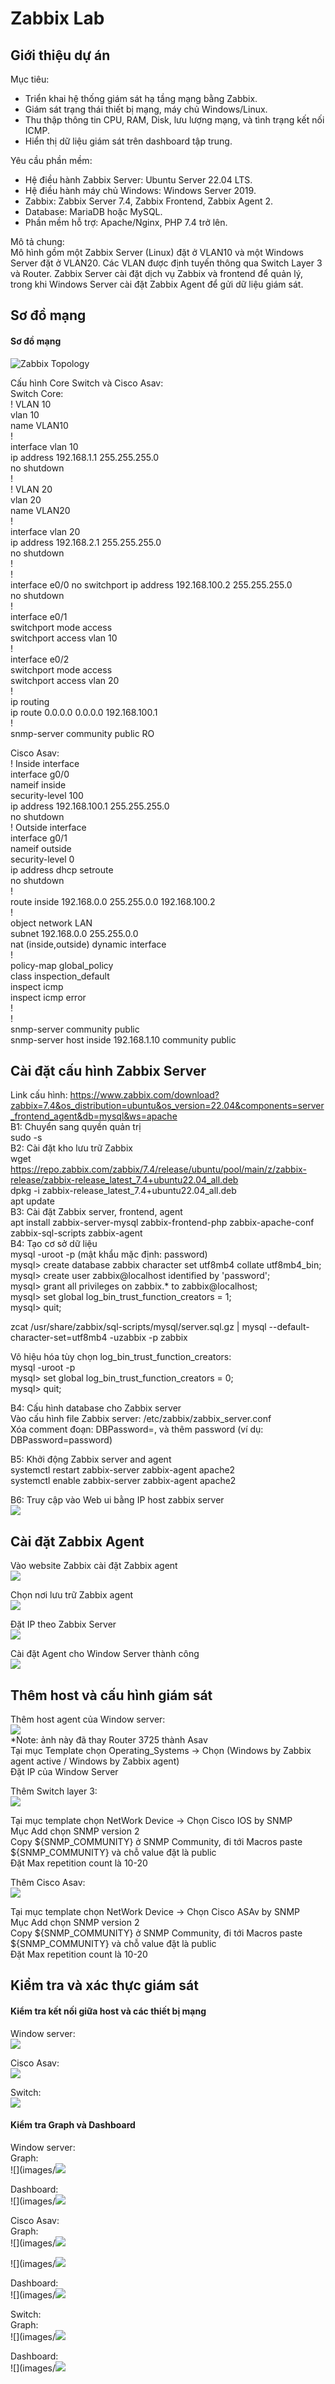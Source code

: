 # Zabbix Lab
## Giới thiệu dự án
Mục tiêu:  
- Triển khai hệ thống giám sát hạ tầng mạng bằng Zabbix.  
- Giám sát trạng thái thiết bị mạng, máy chủ Windows/Linux.  
- Thu thập thông tin CPU, RAM, Disk, lưu lượng mạng, và tình trạng kết nối ICMP.  
- Hiển thị dữ liệu giám sát trên dashboard tập trung.  
  
Yêu cầu phần mềm:  
- Hệ điều hành Zabbix Server: Ubuntu Server 22.04 LTS.  
- Hệ điều hành máy chủ Windows: Windows Server 2019.  
- Zabbix: Zabbix Server 7.4, Zabbix Frontend, Zabbix Agent 2.  
- Database: MariaDB hoặc MySQL.  
- Phần mềm hỗ trợ: Apache/Nginx, PHP 7.4 trở lên.  

Mô tả chung:  
Mô hình gồm một Zabbix Server (Linux) đặt ở VLAN10 và một Windows Server đặt ở VLAN20. Các VLAN được định tuyến thông qua Switch Layer 3 và Router. Zabbix Server cài đặt dịch vụ Zabbix và frontend để quản lý, trong khi Windows Server cài đặt Zabbix Agent để gửi dữ liệu giám sát.  
  
## Sơ đồ mạng
#### Sơ đồ mạng
![Zabbix Topology](images/Sodomangzabbix.png)  
  
Cấu hình Core Switch và Cisco Asav:  
Switch Core:  
! VLAN 10   
vlan 10  
 name VLAN10  
!  
interface vlan 10  
 ip address 192.168.1.1 255.255.255.0  
 no shutdown  
!  
! VLAN 20  
vlan 20  
 name VLAN20  
!  
interface vlan 20  
 ip address 192.168.2.1 255.255.255.0  
 no shutdown  
!  
!  
interface e0/0
 no switchport
 ip address 192.168.100.2 255.255.255.0  
 no shutdown  
!  
interface e0/1  
 switchport mode access  
 switchport access vlan 10  
!    
interface e0/2  
 switchport mode access  
 switchport access vlan 20  
!  
ip routing  
ip route 0.0.0.0 0.0.0.0 192.168.100.1  
!  
snmp-server community public RO  
  
Cisco Asav:  
! Inside interface  
interface g0/0  
 nameif inside  
 security-level 100  
 ip address 192.168.100.1 255.255.255.0  
 no shutdown  
! Outside interface  
interface g0/1  
 nameif outside  
 security-level 0  
 ip address dhcp setroute  
 no shutdown  
!  
route inside 192.168.0.0 255.255.0.0 192.168.100.2  
!  
object network LAN  
 subnet 192.168.0.0 255.255.0.0  
 nat (inside,outside) dynamic interface  
!  
policy-map global_policy  
 class inspection_default  
  inspect icmp  
  inspect icmp error  
!  
!  
snmp-server community public  
snmp-server host inside 192.168.1.10 community public  
  
## Cài đặt cấu hình Zabbix Server
Link cấu hình: https://www.zabbix.com/download?zabbix=7.4&os_distribution=ubuntu&os_version=22.04&components=server_frontend_agent&db=mysql&ws=apache  
B1: Chuyển sang quyền quản trị  
sudo -s  
B2: Cài đặt kho lưu trữ Zabbix  
wget https://repo.zabbix.com/zabbix/7.4/release/ubuntu/pool/main/z/zabbix-release/zabbix-release_latest_7.4+ubuntu22.04_all.deb  
dpkg -i zabbix-release_latest_7.4+ubuntu22.04_all.deb  
apt update  
B3: Cài đặt Zabbix server, frontend, agent  
apt install zabbix-server-mysql zabbix-frontend-php zabbix-apache-conf zabbix-sql-scripts zabbix-agent  
B4: Tạo cơ sở dữ liệu  
mysql -uroot -p (mật khẩu mặc định: password)  
mysql> create database zabbix character set utf8mb4 collate utf8mb4_bin;  
mysql> create user zabbix@localhost identified by 'password';  
mysql> grant all privileges on zabbix.* to zabbix@localhost;  
mysql> set global log_bin_trust_function_creators = 1;  
mysql> quit;  
  
zcat /usr/share/zabbix/sql-scripts/mysql/server.sql.gz | mysql --default-character-set=utf8mb4 -uzabbix -p zabbix  
  
Vô hiệu hóa tùy chọn log_bin_trust_function_creators:  
mysql -uroot -p  
mysql> set global log_bin_trust_function_creators = 0;  
mysql> quit;  
  
B4: Cấu hình database cho Zabbix server  
Vào cấu hình file Zabbix server: /etc/zabbix/zabbix_server.conf  
Xóa comment đoạn: DBPassword=, và thêm password (ví dụ: DBPassword=password)  

B5: Khởi động Zabbix server and agent  
systemctl restart zabbix-server zabbix-agent apache2  
systemctl enable zabbix-server zabbix-agent apache2  

B6: Truy cập vào Web ui bằng IP host zabbix server  
![](images/DashboardZabbix.png)  
## Cài đặt Zabbix Agent
Vào website Zabbix cài đặt Zabbix agent  
![](images/insstallagent0.png)  

Chọn nơi lưu trữ Zabbix agent  
![](images/setupagent1.png)  
  
Đặt IP theo Zabbix Server  
![](images/setupagent2.png)  

Cài đặt Agent cho Window Server thành công  
![](images/setupagent3.png)  
  
## Thêm host và cấu hình giám sát
Thêm host agent của Window server:  
![](images/WinConfig.png)  
*Note: ảnh này đã thay Router 3725 thành Asav  
Tại mục Template chọn Operating_Systems -> Chọn (Windows by Zabbix agent active / Windows by Zabbix agent)  
Đặt IP của Window Server  
  
Thêm Switch layer 3:  
![](images/SwitchConfig.png)  
  
Tại mục template chọn NetWork Device -> Chọn Cisco IOS by SNMP  
Mục Add chọn SNMP version 2  
Copy ${SNMP_COMMUNITY} ở SNMP Community, đi tới Macros paste ${SNMP_COMMUNITY} và chỗ value đặt là public  
Đặt Max repetition count là 10-20  
  
Thêm Cisco Asav:  
![](images/AsaConfig.png)  
  
Tại mục template chọn NetWork Device -> Chọn Cisco ASAv by SNMP  
Mục Add chọn SNMP version 2  
Copy ${SNMP_COMMUNITY} ở SNMP Community, đi tới Macros paste ${SNMP_COMMUNITY} và chỗ value đặt là public  
Đặt Max repetition count là 10-20  

## Kiểm tra và xác thực giám sát
#### Kiểm tra kết nối giữa host và các thiết bị mạng
Window server:  
![](images/PingWin.png)  


Cisco Asav:  
![](images/PingAsav.png)  


Switch:  
![](images/PingSwitch.png)  


#### Kiểm tra Graph và Dashboard
Window server:  
Graph:  
![](images/![](images/WinGraph.png)  

Dashboard:  
![](images/![](images/WinDashboard.png)  


Cisco Asav:  
Graph:  
![](images/![](images/AsaGrap1.png)  

![](images/![](images/AsaGrap2.png)  

Dashboard:  
![](images/![](images/AsaDashboard.png)  
  
  
Switch:  
Graph:  
![](images/![](images/SwitchGraph.png)  
  
Dashboard:  
![](images/![](images/SwitchDashboard.png)  
